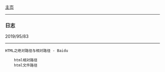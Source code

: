  <a href="../">  主页 </a>
 
 ---

### 日志

2019/95/83

---

    HTML之绝对路径与相对路径 - Baidu

        html相对路径
        html文件路径


